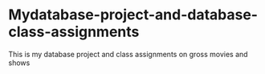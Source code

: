# Mydatabase-project-and-database-class-assignments
This is my database project and class assignments on gross movies and shows
